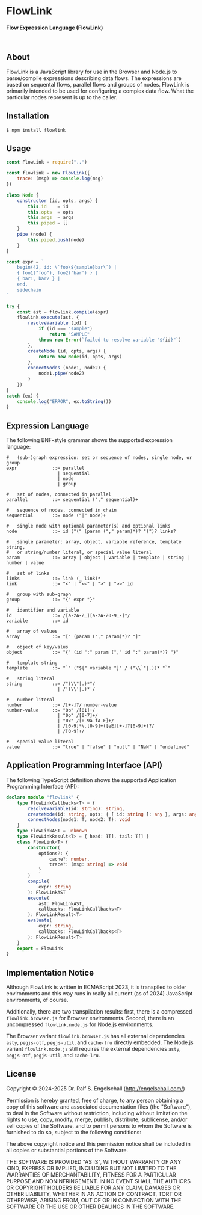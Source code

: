 
FlowLink
====

**Flow Expression Language (FlowLink)**

<p/>
<img src="https://nodei.co/npm/flowlink.png?downloads=true&stars=true" alt=""/>

<p/>
<img src="https://david-dm.org/rse/flowlink.png" alt=""/>

About
-----

FlowLink is a JavaScript library for use in the Browser and Node.js to
parse/compile expressions describing data flows. The expressions are
based on sequental flows, parallel flows and groups of nodes. FlowLink
is primarily intended to be used for configuring a complex data flow.
What the particular nodes represent is up to the caller.

Installation
------------

```shell
$ npm install flowlink
```

Usage
-----

```js
const FlowLink = require("..")

const flowlink = new FlowLink({
    trace: (msg) => console.log(msg)
})

class Node {
    constructor (id, opts, args) {
        this.id    = id
        this.opts  = opts
        this.args  = args
        this.piped = []
    }
    pipe (node) {
        this.piped.push(node)
    }
}

const expr = `
    begin(42, id: \`foo\${sample}bar\`) |
    { foo1("foo"), foo2('bar') } |
    { bar1, bar2 } |
    end,
    sidechain
`

try {
    const ast = flowlink.compile(expr)
    flowlink.execute(ast, {
        resolveVariable (id) {
            if (id === "sample")
                return "SAMPLE"
            throw new Error(`failed to resolve variable "${id}"`)
        },
        createNode (id, opts, args) {
            return new Node(id, opts, args)
        },
        connectNodes (node1, node2) {
            node1.pipe(node2)
        }
    })
}
catch (ex) {
    console.log("ERROR", ex.toString())
}
```

Expression Language
-------------------

The following BNF-style grammar shows the supported expression language:

```
#   (sub-)graph expression: set or sequence of nodes, single node, or group
expr             ::= parallel
                   | sequential
                   | node
                   | group

#   set of nodes, connected in parallel
parallel         ::= sequential ("," sequential)+

#   sequence of nodes, connected in chain
sequential       ::= node ("|" node)+

#   single node with optional parameter(s) and optional links
node             ::= id ("(" (param ("," param)*)? ")")? links?

#   single parameter: array, object, variable reference, template string,
#   or string/number literal, or special value literal
param            ::= array | object | variable | template | string | number | value

#   set of links
links            ::= link (_ link)*
link             ::= "<" | "<<" | ">" | ">>" id

#   group with sub-graph
group            ::= "{" expr "}"

#   identifier and variable
id               ::= /[a-zA-Z_][a-zA-Z0-9_-]*/
variable         ::= id

#   array of values
array            ::= "[" (param ("," param)*)? "]"

#   object of key/valus
object           ::= "{" (id ":" param ("," id ":" param)*)? "}"

#   template string
template         ::= "`" ("${" variable "}" / ("\\`"|.))* "`"

#   string literal
string           ::= /"(\\"|.)*"/
                   | /'(\\'|.)*'/

#   number literal
number           ::= /[+-]?/ number-value
number-value     ::= "0b" /[01]+/
                   | "0o" /[0-7]+/
                   | "0x" /[0-9a-fA-F]+/
                   | /[0-9]*\.[0-9]+([eE][+-]?[0-9]+)?/
                   | /[0-9]+/

#   special value literal
value            ::= "true" | "false" | "null" | "NaN" | "undefined"
```

Application Programming Interface (API)
---------------------------------------

The following TypeScript definition shows the supported Application Programming Interface (API):

```ts
declare module "flowlink" {
    type FlowLinkCallbacks<T> = {
        resolveVariable(id: string): string,
        createNode(id: string, opts: { [ id: string ]: any }, args: any[]): T,
        connectNodes(node1: T, node2: T): void
    }
    type FlowLinkAST = unknown
    type FlowLinkResult<T> = { head: T[], tail: T[] }
    class FlowLink<T> {
        constructor(
            options?: {
                cache?: number,
                trace?: (msg: string) => void
            }
        )
        compile(
            expr: string
        ): FlowLinkAST
        execute(
            ast: FlowLinkAST,
            callbacks: FlowLinkCallbacks<T>
        ): FlowLinkResult<T>
        evaluate(
            expr: string,
            callbacks: FlowLinkCallbacks<T>
        ): FlowLinkResult<T>
    }
    export = FlowLink
}
```

Implementation Notice
---------------------

Although FlowLink is written in ECMAScript 2023, it is transpiled to older
environments and this way runs in really all current (as of 2024)
JavaScript environments, of course.

Additionally, there are two transpilation results: first, there is a
compressed `flowlink.browser.js` for Browser environments. Second, there is
an uncompressed `flowlink.node.js` for Node.js environments.

The Browser variant `flowlink.browser.js` has all external dependencies
`asty`, `pegjs-otf`, `pegjs-util`, and `cache-lru` directly embedded.
The Node.js variant `flowlink.node.js` still requires the external
dependencies `asty`, `pegjs-otf`, `pegjs-util`, and `cache-lru`.

License
-------

Copyright &copy; 2024-2025 Dr. Ralf S. Engelschall (http://engelschall.com/)

Permission is hereby granted, free of charge, to any person obtaining
a copy of this software and associated documentation files (the
"Software"), to deal in the Software without restriction, including
without limitation the rights to use, copy, modify, merge, publish,
distribute, sublicense, and/or sell copies of the Software, and to
permit persons to whom the Software is furnished to do so, subject to
the following conditions:

The above copyright notice and this permission notice shall be included
in all copies or substantial portions of the Software.

THE SOFTWARE IS PROVIDED "AS IS", WITHOUT WARRANTY OF ANY KIND,
EXPRESS OR IMPLIED, INCLUDING BUT NOT LIMITED TO THE WARRANTIES OF
MERCHANTABILITY, FITNESS FOR A PARTICULAR PURPOSE AND NONINFRINGEMENT.
IN NO EVENT SHALL THE AUTHORS OR COPYRIGHT HOLDERS BE LIABLE FOR ANY
CLAIM, DAMAGES OR OTHER LIABILITY, WHETHER IN AN ACTION OF CONTRACT,
TORT OR OTHERWISE, ARISING FROM, OUT OF OR IN CONNECTION WITH THE
SOFTWARE OR THE USE OR OTHER DEALINGS IN THE SOFTWARE.

